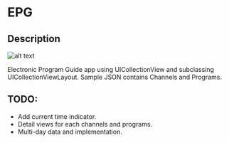 # EPG

## Description

![alt text](https://github.com/thejeraldo/ThreeSixtyVUZ/blob/master/Screenshots/iPhoneX.png?raw=true "iPhoneX")

Electronic Program Guide app using UICollectionView and subclassing UICollectionViewLayout.
Sample JSON contains Channels and Programs.

## TODO:
- Add current time indicator.
- Detail views for each channels and programs.
- Multi-day data and implementation.
